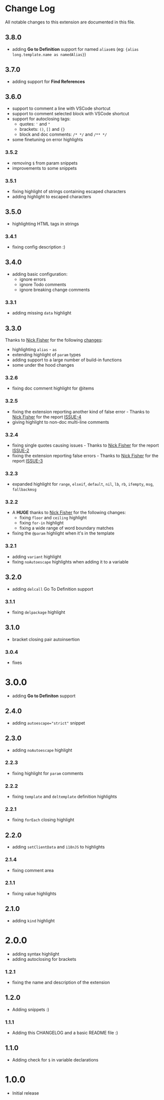 # Change Log
All notable changes to this extension are documented in this file.

## 3.8.0
- adding **Go to Definition** support for named `alias`es (eg: `{alias long.template.name as namedAlias}`)

## 3.7.0
- adding support for **Find References**

## 3.6.0
- support to comment a line with VSCode shortcut
- support to comment selected block with VSCode shortcut
- support for autoclosing tags:
    - quotes: `'` and `"`
    - brackets: `()`, `[]` and `{}`
    - block and doc comments: `/* */` and `/** */`
- some finetuning on error highlights

### 3.5.2
- removing `$` from param snippets
- improvements to some snippets

### 3.5.1
- fixing highlight of strings containing escaped characters
- adding highlight to escaped characters

## 3.5.0
- highlighting HTML tags in strings

### 3.4.1
- fixing config description :)

## 3.4.0
- adding basic configuration:
    - ignore errors
    - ignore Todo comments
    - ignore breaking change comments

### 3.3.1
- adding missing `data` highlight

## 3.3.0
Thanks to [Nick Fisher](https://github.com/spadgos) for the following [changes](https://github.com/Blodwynn/-VSCODE-.soy-language-server-client/pull/5):
- highlighting `alias` - `as`
- extending highlight of `param` types
- adding support to a large number of build-in functions
- some under the hood changes

### 3.2.6
- fixing doc comment highlight for @items

### 3.2.5
- fixing the extension reporting another kind of false error - Thanks to [Nick Fisher](https://github.com/spadgos) for the report [ISSUE-4](https://github.com/Blodwynn/-VSCODE-.soy-language-server-client/issues/4)
- giving highlight to non-doc multi-line comments

### 3.2.4
- fixing single quotes causing issues - Thanks to [Nick Fisher](https://github.com/spadgos) for the report [ISSUE-2](https://github.com/Blodwynn/-VSCODE-.soy-language-server-client/issues/2)
- fixing the extension reporting false errors - Thanks to [Nick Fisher](https://github.com/spadgos) for the report [ISSUE-3](https://github.com/Blodwynn/-VSCODE-.soy-language-server-client/issues/3)

### 3.2.3
- expanded highlight for `range`, `elseif`, `default`, `nil`, `lb`, `rb`, `ifempty`, `msg`, `fallbackmsg`

### 3.2.2
- A **HUGE** thanks to [Nick Fisher](https://github.com/spadgos) for the following changes:
    - fixing `floor` and `ceiling` highlight
    - fixing `for-in` highlight
    - fixing a wide range of word boundary matches
- fixing the `@param` highlight when it's in the template

### 3.2.1
- adding `variant` highlight
- fixing `noAutoescape` highlights when adding it to a variable

## 3.2.0
- adding `delcall` Go To Definition support

### 3.1.1
- fixing `delpackage` highlight

## 3.1.0
- bracket closing pair autoinsertion

### 3.0.4
- fixes

# 3.0.0
- adding **Go to Definiton** support

## 2.4.0
- adding `autoescape="strict"` snippet

## 2.3.0
- adding `noAutoescape` highlight

### 2.2.3
- fixing highlight for `param` comments

### 2.2.2
- fixing `template` and `deltemplate` definition highlights

### 2.2.1
- fixing `forEach` closing highlight

## 2.2.0
- adding `setClientData` and `i18nJS` to highlights

### 2.1.4
- fixing comment area

### 2.1.1
- fixing value highlights

## 2.1.0
- adding `kind` highlight

# 2.0.0
- adding syntax highlight
- adding autoclosing for brackets

### 1.2.1
- fixing the name and description of the extension

## 1.2.0
- Adding snippets :)

### 1.1.1
- Adding this CHANGELOG and a basic README file :)

## 1.1.0
- Adding check for `$` in variable declarations

# 1.0.0
- Initial release
